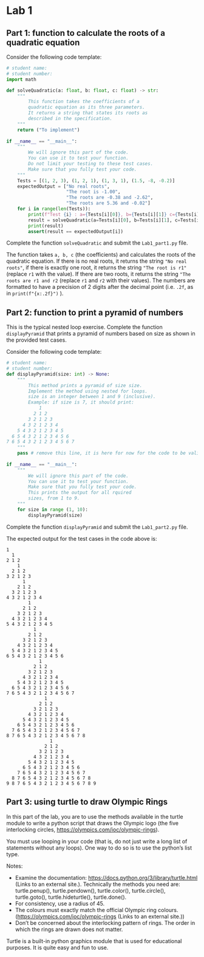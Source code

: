 # Lab 1
## Part 1: function to calculate the roots of a quadratic equation
Consider the following code template:
```python
# student name:
# student number: 
import math

def solveQuadratic(a: float, b: float, c: float) -> str:
    """
        This function takes the coefficients of a 
        quadratic equation as its three parameters.
        It returns a string that states its roots as
        described in the specification.
    """
    return ("To implement")
        
if __name__ == "__main__":
    """ 
        We will ignore this part of the code.
        You can use it to test your function.
        Do not limit your testing to these test cases.
        Make sure that you fully test your code.
    """
    Tests = [(1, 2, 3), (1, 2, 1), (1, 3, 1), (1.5, -8, -0.2)] 
    expectedOutput = ["No real roots", 
                      "The root is -1.00",  
                      "The roots are -0.38 and -2.62",
                      "The roots are 5.36 and -0.02"]
    for i in range(len(Tests)):
        print(f"Test {i} : a={Tests[i][0]}, b={Tests[i][1]} c={Tests[i][2]}")
        result = solveQuadratic(a=Tests[i][0], b=Tests[i][1], c=Tests[i][2])
        print(result)
        assert(result == expectedOutput[i])
```

Complete the function `solveQuadratic` and submit the `Lab1_part1.py` file. 

The function takes `a, b, c` (the coefficients) and calculates the roots of the quadratic equation. If there is no real roots, it returns the string `"No real roots"`, if there is exactly one root, it returns the string `"The root is r1"` (replace `r1` with the value). If there are two roots, it returns the string `"The roots are r1 and r2` (replace `r1` and `r2` with their values). The numbers are formatted to have a precision of 2 digits after the decimal point (i.e. `.2f`, as in `print(f"{x:.2f}")` ).

## Part 2: function to print a pyramid of numbers 

This is the typical nested loop exercise. Complete the function `displayPyramid` that prints a pyramid of numbers based on size as shown in the provided test cases.

Consider the following code template:

```python
# student name:
# student number: 
def displayPyramid(size: int) -> None:
    """
        This method prints a pyramid of size size.
        Implement the method using nested for loops.
        size is an integer between 1 and 9 (inclusive).
        Example: if size is 7, it should print:
            1
          2 1 2
        3 2 1 2 3
      4 3 2 1 2 3 4
    5 4 3 2 1 2 3 4 5
  6 5 4 3 2 1 2 3 4 5 6
7 6 5 4 3 2 1 2 3 4 5 6 7
    """      
    pass # remove this line, it is here for now for the code to be valid
        
if __name__ == "__main__":
    """ 
        We will ignore this part of the code.
        You can use it to test your function.
        Make sure that you fully test your code.
        This prints the output for all rquired 
        sizes, from 1 to 9.
    """
    for size in range (1, 10):
        displayPyramid(size)
```

Complete the function `displayPyramid` and submit the `Lab1_part2.py` file.

The expected output for the test cases in the code above is:

```
1
  1
2 1 2
    1
  2 1 2
3 2 1 2 3
      1
    2 1 2
  3 2 1 2 3
4 3 2 1 2 3 4
        1
      2 1 2
    3 2 1 2 3
  4 3 2 1 2 3 4
5 4 3 2 1 2 3 4 5
          1
        2 1 2
      3 2 1 2 3
    4 3 2 1 2 3 4
  5 4 3 2 1 2 3 4 5
6 5 4 3 2 1 2 3 4 5 6
            1
          2 1 2
        3 2 1 2 3
      4 3 2 1 2 3 4
    5 4 3 2 1 2 3 4 5
  6 5 4 3 2 1 2 3 4 5 6
7 6 5 4 3 2 1 2 3 4 5 6 7
              1
            2 1 2
          3 2 1 2 3
        4 3 2 1 2 3 4
      5 4 3 2 1 2 3 4 5
    6 5 4 3 2 1 2 3 4 5 6
  7 6 5 4 3 2 1 2 3 4 5 6 7
8 7 6 5 4 3 2 1 2 3 4 5 6 7 8
                1
              2 1 2
            3 2 1 2 3
          4 3 2 1 2 3 4
        5 4 3 2 1 2 3 4 5
      6 5 4 3 2 1 2 3 4 5 6
    7 6 5 4 3 2 1 2 3 4 5 6 7
  8 7 6 5 4 3 2 1 2 3 4 5 6 7 8
9 8 7 6 5 4 3 2 1 2 3 4 5 6 7 8 9
```

## Part 3: using turtle to draw Olympic Rings 

In this part of the lab, you are to use the methods available in the turtle module to write a python script that draws the Olympic logo (the five interlocking circles, https://olympics.com/ioc/olympic-rings).

You must use looping in your code (that is, do not just write a long list of statements without any loops). One way to do so is to use the python’s list type.

Notes:
- Examine the documentation: https://docs.python.org/3/library/turtle.html (Links to an external site.). Technically the methods you need are: turtle.penup(), turtle.pendown(), turtle.color(), turtle.circle(), turtle.goto(), turtle.hideturtle(), turtle.done().
- For consistency, use a radius of 45.
- The colours must exactly match the official Olympic ring colours. (https://olympics.com/ioc/olympic-rings (Links to an external site.))
- Don’t be concerned about the interlocking pattern of rings. The order in which the rings are drawn does not matter.

Turtle is a built-in python graphics module that is used for educational purposes. It is quite easy and fun to use.



